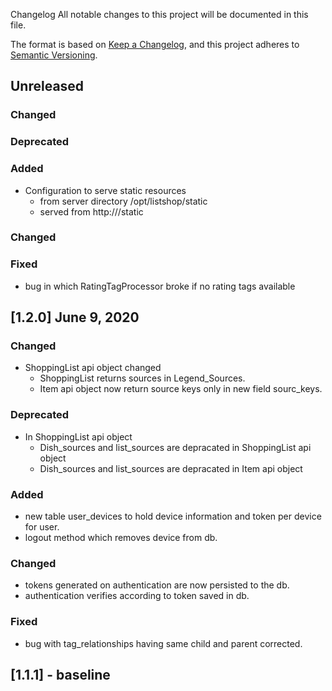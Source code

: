 Changelog
All notable changes to this project will be documented in this file.

The format is based on [Keep a Changelog](https://keepachangelog.com/en/1.0.0/),
and this project adheres to [Semantic Versioning](https://semver.org/spec/v2.0.0.html).

## Unreleased

### Changed

### Deprecated

### Added
* Configuration to serve static resources
  - from server directory /opt/listshop/static
  - served from http://<root>/static
  
### Changed

### Fixed
* bug in which RatingTagProcessor broke if no rating tags available



## [1.2.0] June 9, 2020

### Changed
*   ShoppingList api object changed
    -  ShoppingList returns sources in Legend_Sources. 
    -  Item api object now return source keys only in new field sourc_keys.

### Deprecated
* In ShoppingList api object
    -  Dish_sources and list_sources are depracated in ShoppingList api object
    -  Dish_sources and list_sources are depracated in Item api object

### Added
* new table user_devices to hold device information and token per device for user.
* logout method which removes device from db.

### Changed
* tokens generated on authentication are now persisted to the db.
* authentication verifies according to token saved in db.

### Fixed
* bug with tag_relationships having same child and parent corrected. 


## [1.1.1] - baseline
